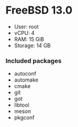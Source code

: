 # FreeBSD 13.0

- User: root
- vCPU: 4
- RAM: 15 GiB
- Storage: 14 GB

### Included packages

- autoconf
- automake
- cmake
- git
- got
- libtool
- meson
- pkgconf
